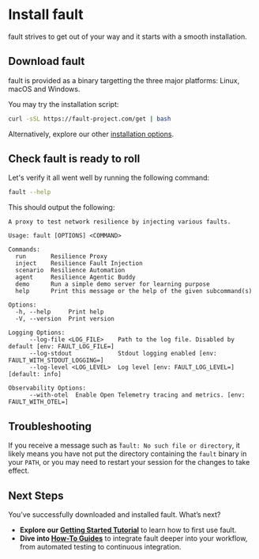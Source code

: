 # Install fault

<span class="f">fault</span> strives to get out of your way and it starts with a smooth installation.

## Download fault

<span class="f">fault</span> is provided as a binary targetting the three major platforms: Linux,
macOS and Windows.

You may try the installation script:

```bash
curl -sSL https://fault-project.com/get | bash
```

Alternatively, explore our other [installation options](../how-to/install.md#download-the-fault-binary).

## Check fault is ready to roll

Let's verify it all went well by running the following command:

```bash
fault --help
```

This should output the following:

```console
A proxy to test network resilience by injecting various faults.

Usage: fault [OPTIONS] <COMMAND>

Commands:
  run       Resilience Proxy
  inject    Resilience Fault Injection
  scenario  Resilience Automation
  agent     Resilience Agentic Buddy
  demo      Run a simple demo server for learning purpose
  help      Print this message or the help of the given subcommand(s)

Options:
  -h, --help     Print help
  -V, --version  Print version

Logging Options:
      --log-file <LOG_FILE>    Path to the log file. Disabled by default [env: FAULT_LOG_FILE=]
      --log-stdout             Stdout logging enabled [env: FAULT_WITH_STDOUT_LOGGING=]
      --log-level <LOG_LEVEL>  Log level [env: FAULT_LOG_LEVEL=] [default: info]

Observability Options:
      --with-otel  Enable Open Telemetry tracing and metrics. [env: FAULT_WITH_OTEL=]

```

## Troubleshooting

If you receive a message such as ̀`fault: No such file or directory`, it likely
means you have not put the directory containing the `fault` binary in your 
`PATH`, or you may need to restart your session for the changes to take
effect.

## Next Steps

You’ve successfully downloaded and installed <span class="f">fault</span>. What’s next?

- **Explore our [Getting Started Tutorial](./getting-started.md)** to learn how to first use <span class="f">fault</span>.
- **Dive into [How-To Guides](../how-to/proxy/faults/configure-latency.md)** to integrate fault deeper into
  your workflow, from automated testing to continuous integration.

